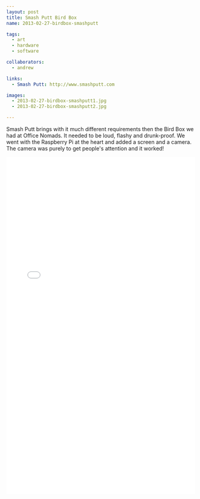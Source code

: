 ```yaml
---
layout: post
title: Smash Putt Bird Box
name: 2013-02-27-birdbox-smashputt

tags: 
  - art
  - hardware
  - software

collaborators: 
  - andrew

links:
  - Smash Putt: http://www.smashputt.com

images:
  - 2013-02-27-birdbox-smashputt1.jpg
  - 2013-02-27-birdbox-smashputt2.jpg

---
```

Smash Putt brings with it much different requirements then the Bird Box we had at Office Nomads.  It needed to be loud, flashy and drunk-proof. We went with the Raspberry Pi at the heart and added a screen and a camera.  The camera was purely to get people's attention and it worked!  

<iframe src="//player.vimeo.com/video/62360906" width="500" height="889" frameborder="0" webkitallowfullscreen mozallowfullscreen allowfullscreen></iframe>